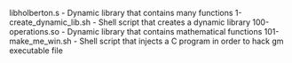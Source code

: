 libholberton.s	- Dynamic library that contains many functions
1-create_dynamic_lib.sh -	Shell script that creates a dynamic library
100-operations.so -	Dynamic library that contains mathematical functions
101-make_me_win.sh -	Shell script that injects a C program in order to hack gm executable file

